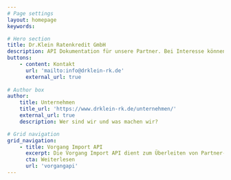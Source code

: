 ```yaml
---
# Page settings
layout: homepage
keywords:

# Hero section
title: Dr.Klein Ratenkredit GmbH
description: API Dokumentation für unsere Partner. Bei Interesse können Sie uns gerne kontaktieren.
buttons:
    - content: Kontakt
      url: 'mailto:info@drklein-rk.de'
      external_url: true
      
# Author box
author:
    title: Unternehmen
    title_url: 'https://www.drklein-rk.de/unternehmen/'
    external_url: true
    description: Wer sind wir und was machen wir?

# Grid navigation
grid_navigation:
    - title: Vorgang Import API
      excerpt: Die Vorgang Import API dient zum Überleiten von Partner-, Tippgeber und Vorgangsdaten.
      cta: Weiterlesen
      url: 'vorgangapi'
---
```


